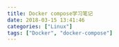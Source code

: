 ```yaml
---
title: Docker compose学习笔记
date: 2018-03-15 13:41:46
categories: ["Linux"]
tags: ["Docker", "docker-compose"]
---
```

